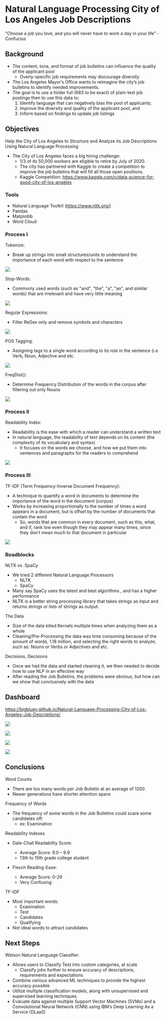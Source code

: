 # Natural Language Processing City of Los Angeles Job Descriptions

"Choose a job you love, and you will never have to work a day in your life" - Confucius

## Background

* The content, tone, and format of job bulletins can influence the quality of the applicant pool
    * Overly-specific job requirements may discourage diversity
* The Los Angeles Mayor’s Office wants to reimagine the city’s job bulletins to identify needed improvements.
* The goal is to use a folder full (683 to be exact) of plain-text job postings then to use this data to: 
    1. Identify language that can negatively bias the pool of applicants; 
    2. Improve the diversity and quality of the applicant pool; and
    3. Inform based on findings to update job listings

## Objectives

Help the City of Los Angeles to Structure and Analyze its Job Descriptions Using Natural Language Processing

* The City of Los Angeles faces a big hiring challenge: 
    * 1/3 of its 50,000 workers are eligible to retire by July of 2020.
    * The city has partnered with Kaggle to create a competition to improve the job bulletins that will fill all those open positions.
    * Kaggle Competition: https://www.kaggle.com/c/data-science-for-good-city-of-los-angeles


### Tools

* Natural Language Toolkit (https://www.nltk.org/)
* Pandas
* Matplotlib
* Word Cloud

### Process I

Tokenize: 
* Break up strings into small structures/units to understand the importance of each word with respect to the sentence

![](Images/tokenize.png)

Stop-Words: 
* Commonly used words (such as "and", "the", "a", "an", and similar words) that are irrelevant and have very little meaning

![](Images/stop_words.png)

Regular Expressions: 
* Filter ReGex only and remove symbols and characters

![](Images/regex.png)

POS Tagging: 
* Assigning tags to a single word according to its role in the sentence (i.e Verb, Noun, Adjective and etc.

![](Images/regex.png)

FreqDist():
* Determine Frequency Distribution of the words in the corpus after filtering out only Nouns

![](Images/frequency_plot.png)


### Process II

Readability Index:
* Readability is the ease with which a reader can understand a written text
* In natural language, the readability of text depends on its content (the complexity of its vocabulary and syntax)
    * It focuses on the words we choose, and how we put them into sentences and paragraphs for the readers to comprehend

![](Images/regex.png)

### Process III

TF-IDF (Term Frequency-Inverse Document Frequency):
* A technique to quantify a word in documents to determine the importance of the word in the document (corpus)
* Works by increasing proportionally to the number of times a word appears in a document, but is offset by the number of documents that contain the word
    * So, words that are common in every document, such as this, what, and if, rank low even though they may appear many times, since they don’t mean much to that document in particular

![](Images/tf-idf.png)


### Roadblocks

NLTK vs. SpaCy
* We tried 2 different Natural Language Processors
    * NLTK
    * SpaCy
* Many say SpaCy uses the latest and best algorithms , and has a higher performance
* NLTK is a better string processing library that takes strings as input and returns strings or lists of strings as output.

The Data
* Size of the data killed Kernels multiple times when analyzing them as a whole
* Cleaning/Pre-Processing the data was time consuming because of the amount of words, 1.18  million, and selecting the right words to analyze, such as: Nouns or Verbs or Adjectives and etc.

Decisions, Decisions
* Once we had the data  and started cleaning it, we then needed to decide how to use NLP in an effective way
* After reading the Job Bulletins, the problems were obvious, but how can we show that conclusively with the data

## Dashboard


https://bigbluey.github.io/Natural-Language-Processing-City-of-Los-Angeles-Job-Descriptions/


![](Images/index_html.png)

![](Images/analyze_posting.png)

![](Images/find_job.png)

![](Images/generate_analysis.png)


## Conclusions

Word Counts
* There are too many words per Job Bulletin at an average of 1200
* Newer generations have shorter attention spans

Frequency of Words
* The frequency of some words in the Job Bulletins could scare some candidates off: 
    * ex: Examination

Readability Indexes
* Dale-Chall Readability Score:
    * Average Score: 9.0 – 9.9
    * 13th to 15th grade college student

* Flesch Reading-Ease:
    * Average Score: 0-29
    * Very Confusing

TF-IDF
* Most important words:
    * Examination
    * Test
    * Candidates
    * Qualifying
* Not ideal words to attract candidates


## Next Steps

Watson Natural Language Classifier:
* Allows users to Classify Text into custom categories, at scale
    * Classify jobs further to ensure accuracy of descriptions, requirements and expectations
* Combine various advanced ML techniques to provide the highest accuracy possible
* Utilize multiple classification models, along with unsupervised and supervised learning techniques
* Evaluate data against multiple Support Vector Machines (SVMs) and a Convolutional Neural Network (CNN) using IBM’s Deep Learning As a Service (DLaaS)
